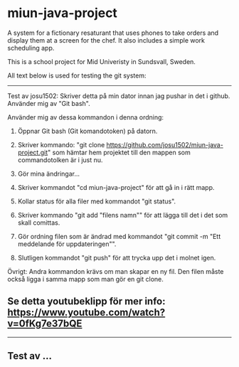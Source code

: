 # miun-java-project
A system for a fictionary resaturant that uses phones to take orders and display them at a screen for the chef.
It also includes a simple work scheduling app.

This is a school project for Mid Univeristy in Sundsvall, Sweden.

All text below is used for testing the git system:

--------------------------------------------------------------------------------
Test av josu1502: Skriver detta på min dator innan jag pushar in det i github. Använder mig av "Git bash".

Använder mig av dessa kommandon i denna ordning:

1. Öppnar Git bash (Git komandotoken) på datorn.

2. Skriver kommando: "git clone https://github.com/josu1502/miun-java-project.git" som hämtar hem projektet till den mappen som commandotolken är i just nu.

3. Gör mina ändringar...

4. Skriver kommandot "cd miun-java-project" för att gå in i rätt mapp.

5. Kollar status för alla filer med kommandot "git status".

6. Skriver kommando "git add "filens namn"" för att lägga till det i det som skall comittas.

7. Gör ordning filen som är ändrad med kommandot "git commit -m "Ett meddelande för uppdateringen"".

8. Slutligen kommandot "git push" för att trycka upp det i molnet igen.

Övrigt: Andra kommandon krävs om man skapar en ny fil. Den filen måste också ligga i samma mapp som man gör en git clone.

Se detta youtubeklipp för mer info: https://www.youtube.com/watch?v=0fKg7e37bQE
--------------------------------------------------------------------------------
--------------------------------------------------------------------------------
Test av ...
--------------------------------------------------------------------------------
